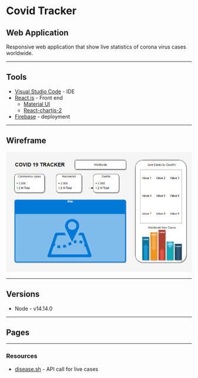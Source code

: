 # Covid Tracker

## Web Application

Responsive web application that show live statistics of corona virus cases worldwide.

---

## Tools

- [Visual Studio Code](https://code.visualstudio.com/) - IDE
- [React.js](https://reactjs.org/docs/hello-world.html) - Front end
  - [Material UI](https://material-ui.com/)
  - [React-chartjs-2](https://github.com/reactchartjs/react-chartjs-2)
- [Firebase](https://firebase.google.com/) - deployment

---

## Wireframe

![Wireframe](./covid-19-tracker/assets/covid-tracker.png)

---

## Versions

- Node - v14.14.0

---

## Pages

---

### Resources

- [disease.sh](https://disease.sh/) - API call for live cases
